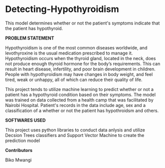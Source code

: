    # Detecting-Hypothyroidism

This model determines whether or not the patient's symptoms indicate that the patient has hypothyroid.


   **PROBLEM STATEMENT**

Hypothyroidism is one of the most common diseases worldwide, and levothyroxine is the usual medication prescribed to manage it. Hypothyroidism occurs when the thyroid gland, located in the neck, does not produce enough thyroid hormone for the body’s requirements. This can result in heart disease, infertility, and poor brain development in children. People with hypothyroidism may have changes in body weight, and feel tired, weak or unhappy, all of which can reduce their quality of life. 
   
   This project tends to utilize machine learning to predict whether or not a patient has a hypothyroid condition based on their symptoms. The model was trained on data collected from a health camp that was facilitated by Nairobi Hospital. Patient's records in the data include age, sex and a classification of a whether or not the patient has hypothroidsm and others.


   **SOFTWARES USED**

This project uses python libraries to conduct data anlysis and utilize Decsion Trees classifiers and Support Vector Machine to create the prediction model

  **Contributors**
  
  Biko Mwangi
